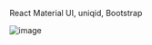 React Material UI, uniqid, Bootstrap

![image](https://user-images.githubusercontent.com/88944449/163402887-a88c8da7-11e5-45c7-9a63-2b54d6cfed52.png)
